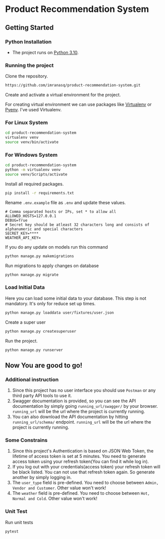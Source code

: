 # Product Recommendation System
## Getting Started
### Python Installation
* The project runs on [Python 3.10](https://www.python.org/downloads/).

### Running the project
Clone the repository.

```sh
https://github.com/imranasq/product-recommendation-system.git
```
Create and activate a virtual environment for the project.

For creating virtual environment we can use packages like [Virtualenv](https://pypi.org/project/virtualenv/) or [Pyenv](https://github.com/pyenv/pyenv). I've used Virtualenv.
### For Linux System
```sh
cd product-recommendation-system
virtualenv venv
source venv/bin/activate
```

### For Windows System
```sh
cd product-recommendation-system
python -m virtualenv venv
source venv/Scripts/activate
```
Install all required packages.

```sh
pip install -r requirements.txt
```

Rename `.env.example` file as `.env` and update these values.
```env
# Comma separated hosts or IPs, set * to allow all
ALLOWED_HOSTS=127.0.0.1
DEBUG=True
# Secret key should be atleast 32 characters long and consists of alphanumeric and special characters
SECRET_KEY=****
WEATHER_API_KEY=
```
If you do any update on models run this command
```sh
python manage.py makemigrations
```
Run migrations to apply changes on database
```sh
python manage.py migrate
```

### Load Initial Data
Here you can load some initial data to your database. This step is not mandatory. It's only for reduce set up times.
```sh
python manage.py loaddata user/fixtures/user.json
```
Create a super user
```sh
python manage.py createsuperuser
```
Run the project.
```sh
python manage.py runserver
```
## Now You are good to go!

### Additional instruction
1. Since this project has no user interface you should use `Postman` or any third party API tools to use it.
1. Swagger documentation is provided, so you can see the API documentation by simply going `running_url/swagger/` by your browser. `running_url` will be the url where the project is currently running.
1. You can also download the API documentation by hitting `running_url/schema/` endpoint. `running_url` will be the url where the project is currently running.

### Some Constrains 
1. Since this project's Authentication is based on JSON Web Token, the lifetime of access token is set at 5 minutes. You need to generate access token using your refresh token(You can find it while log in).
2. If you log out with your credentials(access token) your refresh token will be black listed. You can not use that refresh token again. So generate another by simply logging in.
3. The `user_type` field is pre-defined. You need to choose between `Admin, Vendor and Customer`. Other value won't work!
4. The `weather` field is pre-defined. You need to choose between `Hot, Normal and Cold`. Other value won't work!

### Unit Test
Run unit tests
```sh
pytest
```